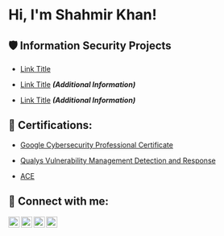 <h1>Hi, I'm Shahmir Khan! <a href="www.linkedin.com/in/khan-shahmir"> </a> 

 

<h2>🛡️ Information Security Projects</h2> 

 

 - [Link Title](Link) 

 - [Link Title](Link) <b><i>(Additional Information)</b></i> 

  - [Link Title](Link) <b><i>(Additional Information)</b></i> 

   

<h2>📜 Certifications:</h2> 

  - [Google Cybersecurity Professional Certificate](https://www.credly.com/earner/earned/badge/8f23544f-0d78-4345-9b1e-74c22f241256) 

  - [Qualys Vulnerability Management Detection and Response](https://github.com/Khan-Shahmir/Khan-Shahmir/blob/main/VMDR.pdf) 

  - [ACE](https://www.credly.com/earner/earned/badge/8f23544f-0d78-4345-9b1e-74c22f241256) 

     

<h2> 🤳 Connect with me:</h2> 

 

[<img align="left" alt="yourname | YouTube" width="22px" src="https://cdn.jsdelivr.net/npm/simple-icons@v3/icons/youtube.svg" />][youtube] 

[<img align="left" alt="yourname | Twitter" width="22px" src="https://cdn.jsdelivr.net/npm/simple-icons@v3/icons/twitter.svg" />][twitter] 

[<img align="left" alt="yourname | LinkedIn" width="22px" src="https://cdn.jsdelivr.net/npm/simple-icons@v3/icons/linkedin.svg" />][linkedin] 

[<img align="left" alt="yourname | Instagram" width="22px" src="https://cdn.jsdelivr.net/npm/simple-icons@v3/icons/instagram.svg" />][instagram] 

 

[twitter]: https://twitter.com/ 

[youtube]: https://www.youtube.com/c/ 

[instagram]: https://www.instagram.com/ 

[linkedin]:  www.linkedin.com/in/khan-shahmir


